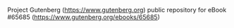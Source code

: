 Project Gutenberg (https://www.gutenberg.org) public repository for
eBook #65685 (https://www.gutenberg.org/ebooks/65685)
